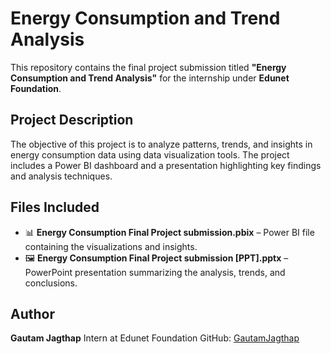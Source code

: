 # Energy Consumption and Trend Analysis

This repository contains the final project submission titled **"Energy Consumption and Trend Analysis"** for the internship under **Edunet Foundation**.

## Project Description

The objective of this project is to analyze patterns, trends, and insights in energy consumption data using data visualization tools. The project includes a Power BI dashboard and a presentation highlighting key findings and analysis techniques.

## Files Included

* 📊 **Energy Consumption Final Project submission.pbix** – Power BI file containing the visualizations and insights.
* 🖼️ **Energy Consumption Final Project submission \[PPT].pptx** – PowerPoint presentation summarizing the analysis, trends, and conclusions.

## Author

**Gautam Jagthap**
Intern at Edunet Foundation
GitHub: [GautamJagthap](https://github.com/GautamJagthap)

